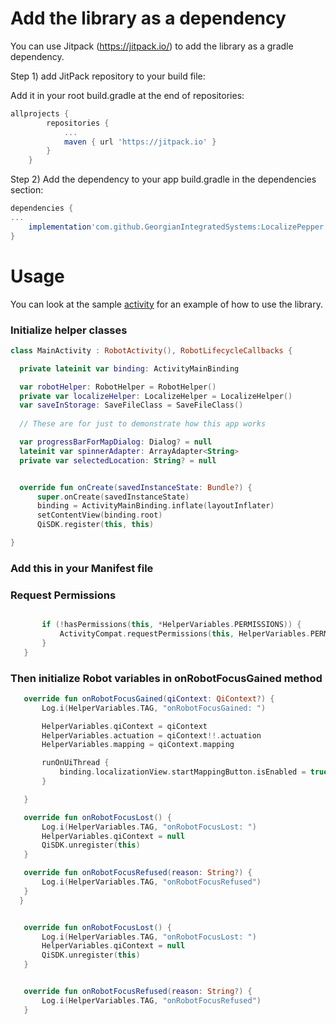 # Add the library as a dependency
You can use Jitpack (https://jitpack.io/) to add the library as a gradle dependency.

Step 1) add JitPack repository to your build file:

Add it in your root build.gradle at the end of repositories:
```gradle
allprojects {
		repositories {
			...
			maven { url 'https://jitpack.io' }
		}
	}
  ```
Step 2) Add the dependency to your app build.gradle in the dependencies section:

```gradle
dependencies {
...
    implementation'com.github.GeorgianIntegratedSystems:LocalizePepper:v1.0.0'
}
  ```
# Usage
 You can look at the sample [activity](https://github.com/GeorgianIntegratedSystems/LocalizePepper/blob/main/app/src/main/java/ge/android/gis/localizepepper/MainActivity.kt) for an example of how to use the library.
  ### Initialize helper classes
  ``` kotlin 
class MainActivity : RobotActivity(), RobotLifecycleCallbacks {

    private lateinit var binding: ActivityMainBinding

    var robotHelper: RobotHelper = RobotHelper()
    private var localizeHelper: LocalizeHelper = LocalizeHelper()
    var saveInStorage: SaveFileClass = SaveFileClass()
    
    // These are for just to demonstrate how this app works

    var progressBarForMapDialog: Dialog? = null
    lateinit var spinnerAdapter: ArrayAdapter<String>
    private var selectedLocation: String? = null


    override fun onCreate(savedInstanceState: Bundle?) {
        super.onCreate(savedInstanceState)
        binding = ActivityMainBinding.inflate(layoutInflater)
        setContentView(binding.root)
        QiSDK.register(this, this)

}

   ```
### **Add this in your Manifest file**


><uses-permission android:name="android.permission.INTERNET" />

><uses-permission android:name="android.permission.READ_EXTERNAL_STORAGE" />

><uses-permission android:name="android.permission.WRITE_EXTERNAL_STORAGE" />
### Request Permissions

 ``` kotlin

        if (!hasPermissions(this, *HelperVariables.PERMISSIONS)) {
            ActivityCompat.requestPermissions(this, HelperVariables.PERMISSIONS, HelperVariables.PERMISSION_ALL);
        }
    }

 ```

  ### Then initialize Robot variables in onRobotFocusGained method
 ``` kotlin
    override fun onRobotFocusGained(qiContext: QiContext?) {
        Log.i(HelperVariables.TAG, "onRobotFocusGained: ")

        HelperVariables.qiContext = qiContext
        HelperVariables.actuation = qiContext!!.actuation
        HelperVariables.mapping = qiContext.mapping

        runOnUiThread {
            binding.localizationView.startMappingButton.isEnabled = true
        }

    }

    override fun onRobotFocusLost() {
        Log.i(HelperVariables.TAG, "onRobotFocusLost: ")
        HelperVariables.qiContext = null
        QiSDK.unregister(this)
    }

    override fun onRobotFocusRefused(reason: String?) {
        Log.i(HelperVariables.TAG, "onRobotFocusRefused")
    }
   }
 ```

 ``` kotlin

    override fun onRobotFocusLost() {
        Log.i(HelperVariables.TAG, "onRobotFocusLost: ")
        HelperVariables.qiContext = null
        QiSDK.unregister(this)
    }

 ```

 ``` kotlin

    override fun onRobotFocusRefused(reason: String?) {
        Log.i(HelperVariables.TAG, "onRobotFocusRefused")
    }

 ```
